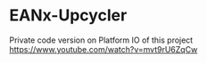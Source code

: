 # EANx-Upcycler

Private code version on Platform IO of this project https://www.youtube.com/watch?v=mvt9rU6ZqCw
